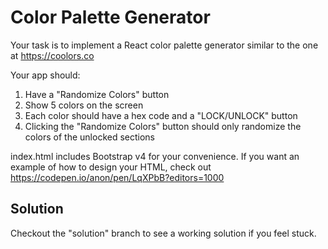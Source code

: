 # Color Palette Generator

Your task is to implement a React color palette generator similar to the one at https://coolors.co

Your app should:
1) Have a "Randomize Colors" button
2) Show 5 colors on the screen
3) Each color should have a hex code and a "LOCK/UNLOCK" button
4) Clicking the "Randomize Colors" button should only randomize the colors of the unlocked sections

index.html includes Bootstrap v4 for your convenience. If you want an example of how to design your HTML, check out https://codepen.io/anon/pen/LqXPbB?editors=1000

## Solution
Checkout the "solution" branch to see a working solution if you feel stuck.